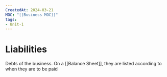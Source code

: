 ```yaml
---
CreatedAt: 2024-03-21
MOC: "[[Business MOC]]"
tags:
- Unit-1
---
```

# Liabilities
Debts of the business.
On a [[Balance Sheet]], they are listed according to when they are to be paid
